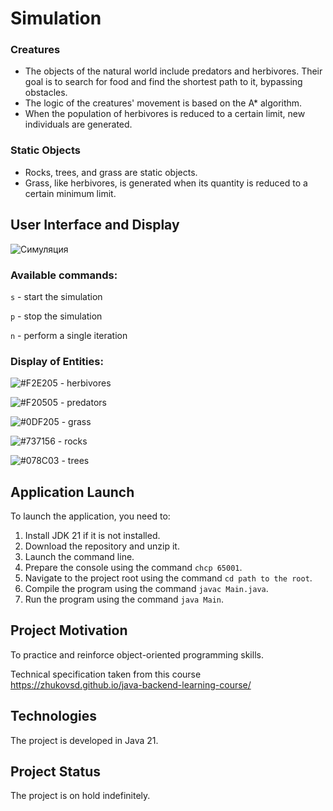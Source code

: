 # Simulation

### Creatures
- The objects of the natural world include predators and herbivores. 
Their goal is to search for food and find the shortest path to it, bypassing obstacles. 
- The logic of the creatures' movement is based on the A* algorithm. 
- When the population of herbivores is reduced to a certain limit, new individuals are generated.

### Static Objects
- Rocks, trees, and grass are static objects. 
- Grass, like herbivores, is generated when its quantity is reduced to a certain minimum limit.

## User Interface and Display
![Симуляция](https://media.giphy.com/media/v1.Y2lkPTc5MGI3NjExcGNtNTI0azYxN2Vxam94cDUwaHU2cWdjczhndDZuY3Q1bXJ0NnB4OCZlcD12MV9pbnRlcm5hbF9naWZfYnlfaWQmY3Q9Zw/UnStB2OgBXCNKH8ebL/giphy.gif)

### Available commands:


  `s` - start the simulation

  `p` - stop the simulation

  `n` - perform a single iteration



### Display of Entities:

  ![#F2E205](https://placehold.it/15/F2E205/000000?text=) - herbivores

  ![#F20505](https://placehold.it/15/F20505/000000?text=) - predators

  ![#0DF205](https://placehold.it/15/0DF205/000000?text=) - grass

  ![#737156](https://placehold.it/15/737156/000000?text=) - rocks

  ![#078C03](https://placehold.it/15/078C03/000000?text=) - trees



## Application Launch
  To launch the application, you need to:

  1. Install JDK 21 if it is not installed.
  2. Download the repository and unzip it.
  3. Launch the command line.
  4. Prepare the console using the command `chcp 65001`.
  5. Navigate to the project root using the command `cd path to the root`.
  6. Compile the program using the command `javac Main.java`.
  7. Run the program using the command `java Main`.

## Project Motivation
To practice and reinforce object-oriented programming skills.

Technical specification taken from this course https://zhukovsd.github.io/java-backend-learning-course/

## Technologies
The project is developed in Java 21.

## Project Status
The project is on hold indefinitely.
